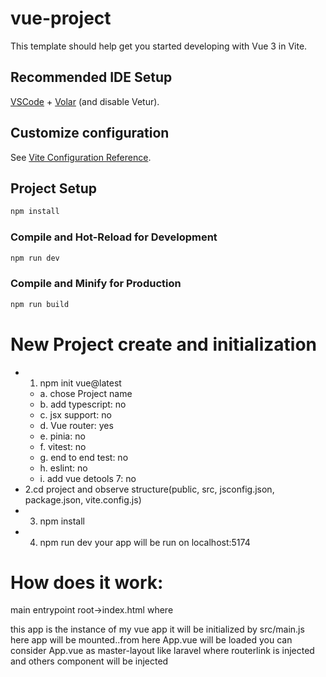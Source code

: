 # vue-project

This template should help get you started developing with Vue 3 in Vite.

## Recommended IDE Setup

[VSCode](https://code.visualstudio.com/) + [Volar](https://marketplace.visualstudio.com/items?itemName=Vue.volar) (and disable Vetur).

## Customize configuration

See [Vite Configuration Reference](https://vitejs.dev/config/).

## Project Setup

```sh
npm install
```

### Compile and Hot-Reload for Development

```sh
npm run dev
```

### Compile and Minify for Production

```sh
npm run build
```


# New Project create and initialization
- 1. npm init vue@latest
   - a. chose Project name
   - b. add typescript: no
   - c. jsx support: no
   - d. Vue router: yes
   - e. pinia: no
   - f. vitest: no
   - g. end to end test: no
   - h. eslint: no
   - i. add vue detools 7: no
- 2.cd project and observe structure(public, src, jsconfig.json, package.json, vite.config.js)
- 3. npm install
- 4. npm run dev
   your app will be run on localhost:5174







# How does it work:
  main entrypoint root->index.html where <div id="app"></div>   this app is the instance of my vue app
  it will be initialized by src/main.js here app will be mounted..from here App.vue will be loaded
  you can consider App.vue as master-layout like laravel where routerlink is injected and others component will be injected

  
